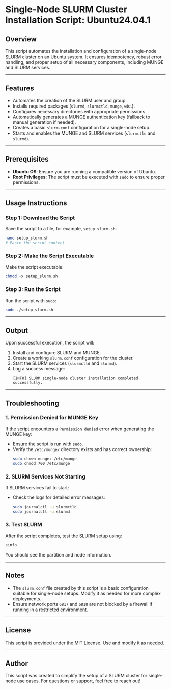 # Single-Node SLURM Cluster Installation Script: Ubuntu24.04.1

## Overview
This script automates the installation and configuration of a single-node SLURM cluster on an Ubuntu system. It ensures idempotency, robust error handling, and proper setup of all necessary components, including MUNGE and SLURM services.

---

## Features
- Automates the creation of the SLURM user and group.
- Installs required packages (`slurmd`, `slurmctld`, `munge`, etc.).
- Configures necessary directories with appropriate permissions.
- Automatically generates a MUNGE authentication key (fallback to manual generation if needed).
- Creates a basic `slurm.conf` configuration for a single-node setup.
- Starts and enables the MUNGE and SLURM services (`slurmctld` and `slurmd`).

---

## Prerequisites
- **Ubuntu OS**: Ensure you are running a compatible version of Ubuntu.
- **Root Privileges**: The script must be executed with `sudo` to ensure proper permissions.

---

## Usage Instructions

### Step 1: Download the Script
Save the script to a file, for example, `setup_slurm.sh`:
```bash
nano setup_slurm.sh
# Paste the script content
```

### Step 2: Make the Script Executable
Make the script executable:
```bash
chmod +x setup_slurm.sh
```

### Step 3: Run the Script
Run the script with `sudo`:
```bash
sudo ./setup_slurm.sh
```

---

## Output
Upon successful execution, the script will:
1. Install and configure SLURM and MUNGE.
2. Create a working `slurm.conf` configuration for the cluster.
3. Start the SLURM services (`slurmctld` and `slurmd`).
4. Log a success message:
   ```
   [INFO] SLURM single-node cluster installation completed successfully.
   ```

---

## Troubleshooting
### 1. **Permission Denied for MUNGE Key**
If the script encounters a `Permission denied` error when generating the MUNGE key:
- Ensure the script is run with `sudo`.
- Verify the `/etc/munge/` directory exists and has correct ownership:
  ```bash
  sudo chown munge: /etc/munge
  sudo chmod 700 /etc/munge
  ```

### 2. **SLURM Services Not Starting**
If SLURM services fail to start:
- Check the logs for detailed error messages:
  ```bash
  sudo journalctl -u slurmctld
  sudo journalctl -u slurmd
  ```

### 3. **Test SLURM**
After the script completes, test the SLURM setup using:
```bash
sinfo
```
You should see the partition and node information.

---

## Notes
- The `slurm.conf` file created by this script is a basic configuration suitable for single-node setups. Modify it as needed for more complex deployments.
- Ensure network ports `6817` and `6818` are not blocked by a firewall if running in a restricted environment.

---

## License
This script is provided under the MIT License. Use and modify it as needed.

---

## Author
This script was created to simplify the setup of a SLURM cluster for single-node use cases. For questions or support, feel free to reach out!
